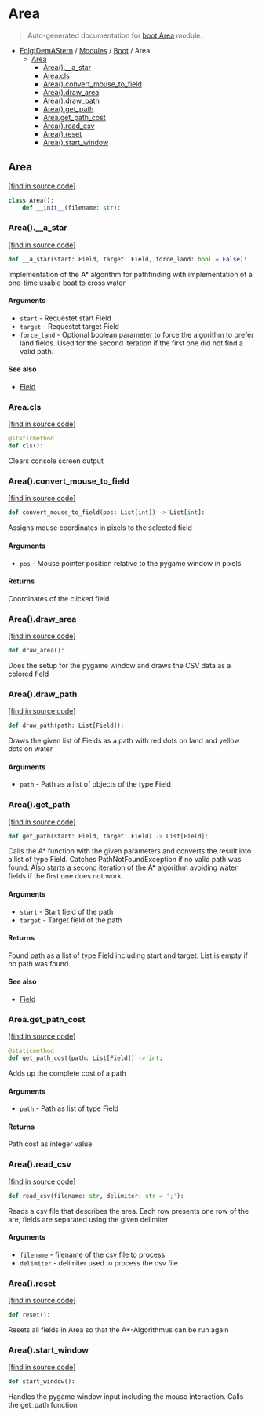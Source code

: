 # Area

> Auto-generated documentation for [boot.Area](https://github.com/anjomro/FolgtDemAStern/blob/master/boot/Area.py) module.

- [FolgtDemAStern](../README.md#folgtdemastern-index) / [Modules](../README.md#folgtdemastern-modules) / [Boot](index.md#boot) / Area
    - [Area](#area)
        - [Area().__a_star](#area__a_star)
        - [Area.cls](#areacls)
        - [Area().convert_mouse_to_field](#areaconvert_mouse_to_field)
        - [Area().draw_area](#areadraw_area)
        - [Area().draw_path](#areadraw_path)
        - [Area().get_path](#areaget_path)
        - [Area.get_path_cost](#areaget_path_cost)
        - [Area().read_csv](#arearead_csv)
        - [Area().reset](#areareset)
        - [Area().start_window](#areastart_window)

## Area

[[find in source code]](https://github.com/anjomro/FolgtDemAStern/blob/master/boot/Area.py#L13)

```python
class Area():
    def __init__(filename: str):
```

### Area().__a_star

[[find in source code]](https://github.com/anjomro/FolgtDemAStern/blob/master/boot/Area.py#L171)

```python
def __a_star(start: Field, target: Field, force_land: bool = False):
```

Implementation of the A* algorithm for pathfinding with implementation of a one-time usable boat to cross water

#### Arguments

- `start` - Requestet start Field
- `target` - Requestet target Field
- `force_land` - Optional boolean parameter to force the algorithm to prefer land fields.
                   Used for the second iteration if the first one did not find a valid path.

#### See also

- [Field](Field.md#field)

### Area.cls

[[find in source code]](https://github.com/anjomro/FolgtDemAStern/blob/master/boot/Area.py#L98)

```python
@staticmethod
def cls():
```

Clears console screen output

### Area().convert_mouse_to_field

[[find in source code]](https://github.com/anjomro/FolgtDemAStern/blob/master/boot/Area.py#L163)

```python
def convert_mouse_to_field(pos: List[int]) -> List[int]:
```

Assigns mouse coordinates in pixels to the selected field

#### Arguments

- `pos` - Mouse pointer position relative to the pygame window in pixels

#### Returns

Coordinates of the clicked field

### Area().draw_area

[[find in source code]](https://github.com/anjomro/FolgtDemAStern/blob/master/boot/Area.py#L78)

```python
def draw_area():
```

Does the setup for the pygame window and draws the CSV data as a colored field

### Area().draw_path

[[find in source code]](https://github.com/anjomro/FolgtDemAStern/blob/master/boot/Area.py#L146)

```python
def draw_path(path: List[Field]):
```

Draws the given list of Fields as a path with red dots on land and yellow dots on water

#### Arguments

- `path` - Path as a list of objects of the type Field

### Area().get_path

[[find in source code]](https://github.com/anjomro/FolgtDemAStern/blob/master/boot/Area.py#L243)

```python
def get_path(start: Field, target: Field) -> List[Field]:
```

Calls the A* function with the given parameters and converts the result into a list of type Field.
Catches PathNotFoundException if no valid path was found. Also starts a second iteration of the A*
algorithm avoiding water fields if the first one does not work.

#### Arguments

- `start` - Start field of the path
- `target` - Target field of the path

#### Returns

Found path as a list of type Field including start and target. List is empty if no path was found.

#### See also

- [Field](Field.md#field)

### Area.get_path_cost

[[find in source code]](https://github.com/anjomro/FolgtDemAStern/blob/master/boot/Area.py#L269)

```python
@staticmethod
def get_path_cost(path: List[Field]) -> int:
```

Adds up the complete cost of a path

#### Arguments

- `path` - Path as list of type Field

#### Returns

Path cost as integer value

### Area().read_csv

[[find in source code]](https://github.com/anjomro/FolgtDemAStern/blob/master/boot/Area.py#L42)

```python
def read_csv(filename: str, delimiter: str = ';'):
```

Reads a csv file that describes the area.
Each row presents one row of the are, fields are separated using the given delimiter

#### Arguments

- `filename` - filename of the csv file to process
- `delimiter` - delimiter used to process the csv file

### Area().reset

[[find in source code]](https://github.com/anjomro/FolgtDemAStern/blob/master/boot/Area.py#L234)

```python
def reset():
```

Resets all fields in Area so that the A*-Algorithmus can be run again

### Area().start_window

[[find in source code]](https://github.com/anjomro/FolgtDemAStern/blob/master/boot/Area.py#L105)

```python
def start_window():
```

Handles the pygame window input including the mouse interaction. Calls the get_path function
